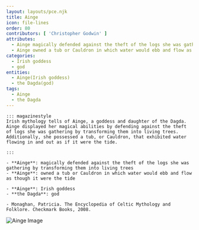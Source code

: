 ```yaml
---
layout: layouts/pce.njk
title: Ainge
icon: file-lines
order: 80
contributors: [ 'Christopher Godwin' ]
attributes:
  - Ainge magically defended against the theft of the logs she was gathering by transforming them into living trees
  - Ainge owned a tub or Cauldron in which water would ebb and flow as though it were the tide
categories:
  - Irish goddess
  - god
entities:
  - Ainge(Irish goddess)
  - the Dagda(god)
tags:
  - Ainge
  - the Dagda
---
```

``` tab [group1:Info]
::: magazinestyle
Irish mythology tells of Ainge, a goddess and daughter of the Dagda. Ainge displayed her magical abilities by defending against the theft of logs she was gathering by transforming them into living trees. Additionally, she possessed a tub, or Cauldron, that exhibited water flowing in and out as if it were the tide.

:::
```
``` tab [group1:Attributes]
- **Ainge**: magically defended against the theft of the logs she was gathering by transforming them into living trees
- **Ainge**: owned a tub or Cauldron in which water would ebb and flow as though it were the tide
```
``` tab [group1:Entities]
- **Ainge**: Irish goddess
- **the Dagda**: god
```
``` tab [group1:Sources]
- Monaghan, Patricia. The Encyclopedia of Celtic Mythology and Folklore. Checkmark Books, 2008.
```
![Ainge Image](['https://upload.wikimedia.org/wikipedia/en/2/2b/OSCAinge.jpg'])
